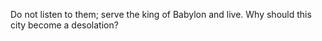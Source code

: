 Do not listen to them; serve the king of Babylon and live. Why should this city become a desolation?
